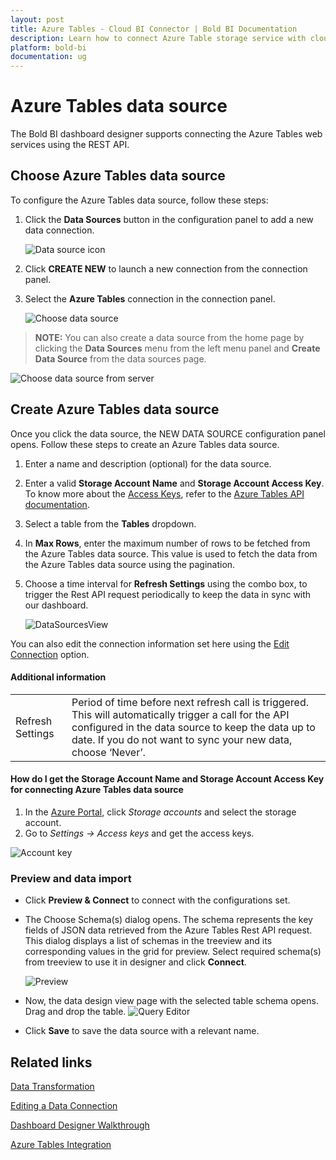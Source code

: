```yaml
---
layout: post
title: Azure Tables - Cloud BI Connector | Bold BI Documentation
description: Learn how to connect Azure Table storage service with cloud-hosted Bold BI and create data source for dashboard configuration.
platform: bold-bi
documentation: ug
---
```


# Azure Tables data source
The Bold BI dashboard designer supports connecting the Azure Tables web services using the REST API. 

## Choose Azure Tables data source
To configure the Azure Tables data source, follow these steps:
1. Click the **Data Sources** button in the configuration panel to add a new data connection.

   ![Data source icon](/static/assets/working-with-datasource/data-connectors/images/common/DataSourcesIcon.png)

2. Click **CREATE NEW** to launch a new connection from the connection panel.
3. Select the **Azure Tables** connection in the connection panel.

   ![Choose data source](/static/assets/working-with-datasource/data-connectors/images/AzureTables/ChooseDS.png)

> **NOTE:**  You can also create a data source from the home page by clicking the **Data Sources** menu from the left menu panel and **Create Data Source** from the data sources page.

   ![Choose data source from server](/static/assets/working-with-datasource/data-connectors/images/AzureTables/ChooseDS_Server.png)

## Create Azure Tables data source
Once you click the data source, the NEW DATA SOURCE configuration panel opens. Follow these steps to create an Azure Tables data source.
1. Enter a name and description (optional) for the data source.
2. Enter a valid **Storage Account Name** and **Storage Account Access Key**. To know more about the [Access Keys](#how-do-i-get-the-storage-account-name-and-storage-account-access-key-for-connecting-azure-tables-data-source), refer to the [Azure Tables API documentation](https://docs.microsoft.com/en-us/rest/api/storageservices/querying-tables-and-entities).
3. Select a table from the **Tables** dropdown.
4. In **Max Rows**, enter the maximum number of rows to be fetched from the Azure Tables data source. This value is used to fetch the data from the Azure Tables data source using the pagination.
5. Choose a time interval for **Refresh Settings** using the combo box, to trigger the Rest API request periodically to keep the data in sync with our dashboard.

    ![DataSourcesView](/static/assets/working-with-datasource/data-connectors/images/AzureTables/DataSourcesView.png)

You can also edit the connection information set here using the [Edit Connection](/working-with-data-source/editing-a-data-connection/) option.

#### Additional information
<table width="600">
<tr>
<td>
Refresh Settings
</td>
<td>
Period of time before next refresh call is triggered. This will automatically trigger a call for the API configured in the data source to keep the data up to date. If you do not want to sync your new data, choose ‘Never’.
</td>
</tr>
</table>

#### How do I get the Storage Account Name and Storage Account Access Key for connecting Azure Tables data source
1. In the [Azure Portal](https://portal.azure.com/), click *Storage accounts* and select the storage account.
2. Go to *Settings -> Access keys* and get the access keys.

 ![Account key](/static/assets/working-with-datasource/data-connectors/images/AzureTables/AccountKey.png)

### Preview and data import
* Click **Preview & Connect** to connect with the configurations set.
* The Choose Schema(s) dialog opens. The schema represents the key fields of JSON data retrieved from the Azure Tables Rest API request. This dialog displays a list of schemas in the treeview and its corresponding values in the grid for preview. Select required schema(s) from treeview to use it in designer and click **Connect**.

   ![Preview](/static/assets/working-with-datasource/data-connectors/images/common/Preview.png)

* Now, the data design view page with the selected table schema opens. Drag and drop the table.
   ![Query Editor](/static/assets/working-with-datasource/data-connectors/images/common/QueryEditor.png)

* Click **Save** to save the data source with a relevant name.

## Related links
[Data Transformation](/working-with-data-source/transforming-data/joining-table/)

[Editing a Data Connection](/working-with-data-source/editing-a-data-connection/)   

[Dashboard Designer Walkthrough](/getting-started/creating-dashboard/)

[Azure Tables Integration](https://www.boldbi.com/integrations/azure-tables)
